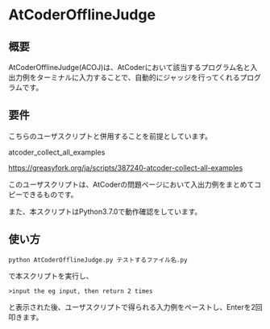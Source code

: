 # AtCoderOfflineJudge
## 概要

AtCoderOfflineJudge(ACOJ)は、AtCoderにおいて該当するプログラム名と入出力例をターミナルに入力することで、自動的にジャッジを行ってくれるプログラムです。

## 要件

こちらのユーザスクリプトと併用することを前提としています。

atcoder_collect_all_examples

https://greasyfork.org/ja/scripts/387240-atcoder-collect-all-examples

このユーザスクリプトは、AtCoderの問題ページにおいて入出力例をまとめてコピーできるものです。

また、本スクリプトはPython3.7.0で動作確認をしています。

## 使い方

```
python AtCoderOfflineJudge.py テストするファイル名.py
```

で本スクリプトを実行し、

```
>input the eg input, then return 2 times
```

と表示された後、ユーザスクリプトで得られる入力例をペーストし、Enterを2回叩きます。